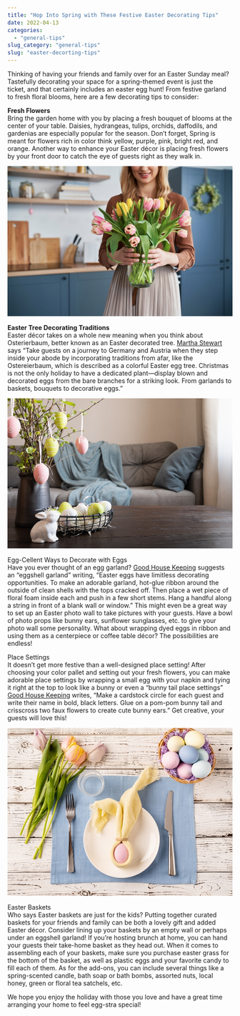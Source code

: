 ```yaml
---
title: "Hop Into Spring with These Festive Easter Decorating Tips"
date: 2022-04-13
categories: 
  - "general-tips"
slug_category: "general-tips"
slug: "easter-decorting-tips"
---
```


Thinking of having your friends and family over for an Easter Sunday meal? Tastefully decorating your space for a spring-themed event is just the ticket, and that certainly includes an easter egg hunt! From festive garland to fresh floral blooms, here are a few decorating tips to consider:  
  
**Fresh Flowers**  
Bring the garden home with you by placing a fresh bouquet of blooms at the center of your table. Daisies, hydrangeas, tulips, orchids, daffodils, and gardenias are especially popular for the season. Don’t forget, Spring is meant for flowers rich in color think yellow, purple, pink, bright red, and orange. Another way to enhance your Easter décor is placing fresh flowers by your front door to catch the eye of guests right as they walk in.   
  

![](../images/posts/flow.jpg)

**Easter Tree Decorating Traditions**  
Easter décor takes on a whole new meaning when you think about Osterierbaum, better known as an Easter decorated tree. [Martha Stewart](https://www.marthastewart.com/274530/decorating-for-easter?slide=6b2478d2-b543-4189-9ec8-ee5a3fcc2db0#6b2478d2-b543-4189-9ec8-ee5a3fcc2db0) says “Take guests on a journey to Germany and Austria when they step inside your abode by incorporating traditions from afar, like the Ostereierbaum, which is described as a colorful Easter egg tree. Christmas is not the only holiday to have a dedicated plant—display blown and decorated eggs from the bare branches for a striking look. From garlands to baskets, bouquets to decorative eggs.”   

![](../images/posts/2.jpg)

Egg-Cellent Ways to Decorate with Eggs  
Have you ever thought of an egg garland? [Good House Keeping](https://www.goodhousekeeping.com/holidays/easter-ideas/g2217/easter-decorations/?slide=18) suggests an “eggshell garland” writing, “Easter eggs have limitless decorating opportunities. To make an adorable garland, hot-glue ribbon around the outside of clean shells with the tops cracked off. Then place a wet piece of floral foam inside each and push in a few short stems. Hang a handful along a string in front of a blank wall or window.” This might even be a great way to set up an Easter photo wall to take pictures with your guests. Have a bowl of photo props like bunny ears, sunflower sunglasses, etc. to give your photo wall some personality. What about wrapping dyed eggs in ribbon and using them as a centerpiece or coffee table décor? The possibilities are endless!   
  
Place Settings  
It doesn’t get more festive than a well-designed place setting! After choosing your color pallet and setting out your fresh flowers, you can make adorable place settings by wrapping a small egg with your napkin and tying it right at the top to look like a bunny or even a “bunny tail place settings” [Good House Keeping](https://www.goodhousekeeping.com/holidays/easter-ideas/g2217/easter-decorations/?slide=18) writes, “Make a cardstock circle for each guest and write their name in bold, black letters. Glue on a pom-pom bunny tail and crisscross two faux flowers to create cute bunny ears.” Get creative, your guests will love this!   

![](../images/posts/3.jpg)

Easter Baskets  
Who says Easter baskets are just for the kids? Putting together curated baskets for your friends and family can be both a lovely gift and added Easter décor. Consider lining up your baskets by an empty wall or perhaps under an eggshell garland! If you’re hosting brunch at home, you can hand your guests their take-home basket as they head out. When it comes to assembling each of your baskets, make sure you purchase easter grass for the bottom of the basket, as well as plastic eggs and your favorite candy to fill each of them. As for the add-ons, you can include several things like a spring-scented candle, bath soap or bath bombs, assorted nuts, local honey, green or floral tea satchels, etc.   
  
We hope you enjoy the holiday with those you love and have a great time arranging your home to feel egg-stra special!
